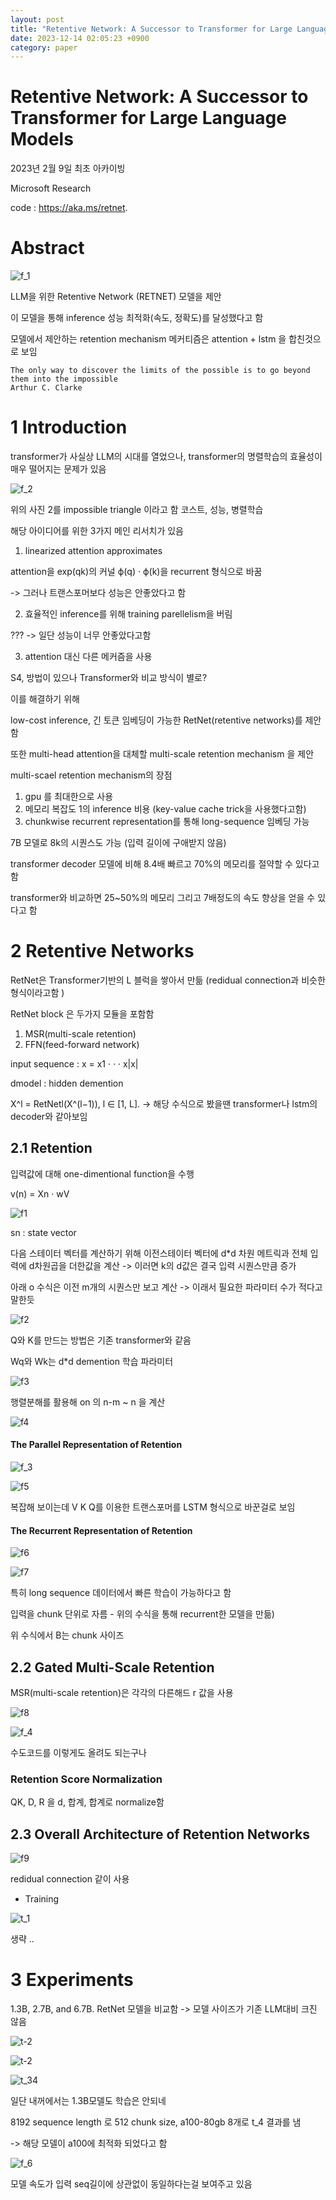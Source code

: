 ```yaml
---
layout: post
title: "Retentive Network: A Successor to Transformer for Large Language Models"
date: 2023-12-14 02:05:23 +0900
category: paper
---
```




# Retentive Network: A Successor to Transformer for Large Language Models

2023년 2월 9일 최초 아카이빙

Microsoft Research

code : https://aka.ms/retnet.



# Abstract

![f_1](\img\2023\Retentive_Network_A_Successor_to_Transformer_for_Large_Language_Models\f_1.PNG)

LLM을 위한  Retentive Network (RETNET) 모델을 제안

이 모델을 통해 inference 성능 최적화(속도, 정확도)를 달성했다고 함 

모델에서 제안하는 retention mechanism 메커티즘은 attention + lstm 을 합친것으로 보임 

```
The only way to discover the limits of the possible is to go beyond them into the impossible
Arthur C. Clarke
```

#  1 Introduction

transformer가 사실상 LLM의 시대를 열었으나,  transformer의 명렬학습의 효율성이 매우 떨어지는 문제가 있음 

![f_2](\img\2023\Retentive_Network_A_Successor_to_Transformer_for_Large_Language_Models\f_2.PNG)

위의 사진 2를 impossible triangle 이라고 함    코스트, 성능, 병렬학습

해당 아이디어를 위한 3가지 메인 리서치가 있음 

1. linearized attention approximates

attention을 exp(qk)의 커널 ϕ(q) · ϕ(k)을 recurrent 형식으로 바꿈 

-> 그러나 트랜스포머보다 성능은 안좋았다고 함 

2. 효율적인 inference를 위해 training parellelism을 버림 

??? -> 일단 성능이 너무 안좋았다고함

3. attention 대신 다른 메커즘을 사용 

S4,  방법이 있으나 Transformer와 비교 방식이 별로?



이를 해결하기 위해 

low-cost inference, 긴 토큰 임베딩이 가능한 RetNet(retentive networks)를 제안함

또한 multi-head attention을 대체할 multi-scale retention mechanism 을 제안 

multi-scael retention mechanism의 장점

1. gpu 를 최대한으로 사용
2. 메모리 복잡도 1의 inference 비용 (key-value cache trick을 사용했다고함)
3. chunkwise recurrent representation를 통해 long-sequence 임베딩 가능 

7B 모델로 8k의 시퀀스도 가능 (입력 길이에 구애받지 않음)

transformer decoder 모델에 비해 8.4배 빠르고 70%의 메모리를 절약할 수 있다고 함 

transformer와 비교하면 25~50%의 메모리 그리고 7배정도의 속도 향상을 얻을 수 있다고 함 



# 2 Retentive Networks

RetNet은 Transformer기반의 L 블럭을 쌓아서 만듦 (redidual connection과 비슷한 형식이라고함 )



RetNet block 은 두가지 모듈을 포함함 

1. MSR(multi-scale retention)
2. FFN(feed-forward network)



input sequence : x = x1 · · · x|x|

dmodel : hidden demention

X^l = RetNetl(X^(l−1)), l ∈ [1, L].  -> 해당 수식으로 봤을땐 transformer나 lstm의decoder와 같아보임



## 2.1 Retention

입력값에 대해 one-dimentional function을 수행

v(n) = Xn · wV

![f1](\img\2023\Retentive_Network_A_Successor_to_Transformer_for_Large_Language_Models\f1.PNG)

sn : state vector 

다음 스테이터 벡터를 계산하기 위해 이전스테이터 벡터에 d*d 차원 메트릭과 전체 입력에 d차원곱을 더한값을 계산 -> 이러면 k의 d값은 결국 입력 시퀀스만큼 증가

아래 o 수식은 이전 m개의 시퀀스만 보고 계산  -> 이래서 필요한 파라미터 수가 적다고 말한듯 

![f2](\img\2023\Retentive_Network_A_Successor_to_Transformer_for_Large_Language_Models\f2.PNG)

Q와 K를 만드는 방법은 기존 transformer와 같음 

Wq와 Wk는 d*d demention 학습 파라미터

![f3](\img\2023\Retentive_Network_A_Successor_to_Transformer_for_Large_Language_Models\f3.PNG)

행렬분해를 활용해 on 의 n-m ~ n 을 계산 

![f4](\img\2023\Retentive_Network_A_Successor_to_Transformer_for_Large_Language_Models\f4.PNG)

#### The Parallel Representation of Retention 

![f_3](\img\2023\Retentive_Network_A_Successor_to_Transformer_for_Large_Language_Models\f_3.PNG)

![f5](\img\2023\Retentive_Network_A_Successor_to_Transformer_for_Large_Language_Models\f5.PNG)

복잡해 보이는데 V K Q를 이용한 트랜스포머를 LSTM 형식으로 바꾼걸로 보임

#### The Recurrent Representation of Retention

![f6](\img\2023\Retentive_Network_A_Successor_to_Transformer_for_Large_Language_Models\f6.PNG)

![f7](\img\2023\Retentive_Network_A_Successor_to_Transformer_for_Large_Language_Models\f8.PNG)

특히 long sequence 데이터에서 빠른 학습이 가능하다고 함 

입력을 chunk 단위로 자름 - 위의 수식을 통해 recurrent한 모델을 만듦) 

위 수식에서  B는 chunk 사이즈

## 2.2 Gated Multi-Scale Retention

MSR(multi-scale retention)은 각각의 다른해드 r 값을 사용 

![f8](\img\2023\Retentive_Network_A_Successor_to_Transformer_for_Large_Language_Models\f8.PNG)

![f_4](\img\2023\Retentive_Network_A_Successor_to_Transformer_for_Large_Language_Models\f_4.PNG)

수도코드를 이렇게도 올려도 되는구나 

### Retention Score Normalization

QK, D, R 을 d, 합계, 합계로 normalize함 



## 2.3 Overall Architecture of Retention Networks

![f9](\img\2023\Retentive_Network_A_Successor_to_Transformer_for_Large_Language_Models\f9.PNG)

redidual connection 같이 사용 



- Training

![t_1](\img\2023\Retentive_Network_A_Successor_to_Transformer_for_Large_Language_Models\t_1.PNG)

생략 .. 



# 3 Experiments

1.3B, 2.7B, and 6.7B. RetNet 모델을 비교함 -> 모델 사이즈가 기존 LLM대비 크진 않음

![t-2](\img\2023\Retentive_Network_A_Successor_to_Transformer_for_Large_Language_Models\f_5.PNG)

![t-2](\img\2023\Retentive_Network_A_Successor_to_Transformer_for_Large_Language_Models\t-2.PNG)

![t_34](\img\2023\Retentive_Network_A_Successor_to_Transformer_for_Large_Language_Models\t_34.PNG)

일단 내꺼에서는 1.3B모델도 학습은 안되네 

8192 sequence length 로 512 chunk size,  a100-80gb 8개로 t_4 결과를 냄 

-> 해당 모델이 a100에 최적화 되었다고 함



![f_6](\img\2023\Retentive_Network_A_Successor_to_Transformer_for_Large_Language_Models\f_6.PNG)

모델 속도가 입력 seq길이에 상관없이 동일하다는걸 보여주고 있음 

































